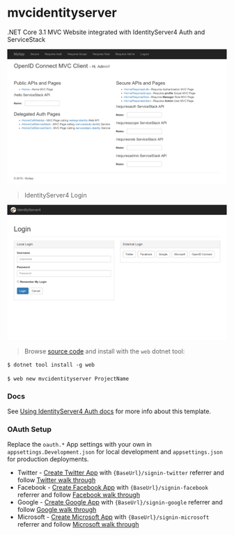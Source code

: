 # mvcidentityserver

.NET Core 3.1 MVC Website integrated with IdentityServer4 Auth and ServiceStack

![](https://raw.githubusercontent.com/ServiceStack/Assets/master/csharp-templates/mvcidentityserver.png)

> IdentityServer4 Login

![](https://raw.githubusercontent.com/ServiceStack/Assets/master/csharp-templates/mvcidentityserver-is4.png)

> Browse [source code](https://github.com/NetCoreTemplates/mvcidentityserver) and install with the `web` dotnet tool:

    $ dotnet tool install -g web

    $ web new mvcidentityserver ProjectName

### Docs

See [Using IdentityServer4 Auth docs](https://docs.servicestack.net/authentication-identityserver) for more info about this template.

### OAuth Setup

Replace the `oauth.*` App settings with your own in `appsettings.Development.json` for local development and `appsettings.json` for production deployments.

 - Twitter - [Create Twitter App](https://dev.twitter.com/apps) with `{BaseUrl}/signin-twitter` referrer and follow [Twitter walk through](https://docs.microsoft.com/en-us/aspnet/core/security/authentication/social/twitter-logins?view=aspnetcore-2.2)
 - Facebook - [Create Facebook App](https://developers.facebook.com/apps) with `{BaseUrl}/signin-facebook` referrer and follow [Facebook walk through](https://docs.microsoft.com/en-us/aspnet/core/security/authentication/social/facebook-logins?view=aspnetcore-2.2)
 - Google - [Create Google App](https://console.developers.google.com/apis/credentials) with `{BaseUrl}/signin-google` referrer and follow [Google walk through](https://docs.microsoft.com/en-us/aspnet/core/security/authentication/social/google-logins?view=aspnetcore-2.2)
 - Microsoft - [Create Microsoft App](https://apps.dev.microsoft.com) with `{BaseUrl}/signin-microsoft` referrer and follow [Microsoft walk through](https://docs.microsoft.com/en-us/aspnet/core/security/authentication/social/microsoft-logins?view=aspnetcore-2.2)
